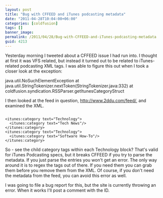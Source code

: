 ```yaml
---
layout: post
title: "Bug with CFFEED and iTunes podcasting metadata"
date: "2011-04-28T10:04:00+06:00"
categories: [coldfusion]
tags: []
banner_image: 
permalink: /2011/04/28/Bug-with-CFFEED-and-iTunes-podcasting-metadata
guid: 4213
---
```


Yesterday morning I tweeted about a CFFEED issue I had run into. I thought at first it was VFS related, but instead it turned out to be related to iTunes-related podcasting XML tags. I was able to figure this out when I took a closer look at the exception:

<p>

java.util.NoSuchElementException at java.util.StringTokenizer.nextToken(StringTokenizer.java:332) at coldfusion.syndication.RSSParser.getItunesCategoryStruct

<p>

I then looked at the feed in question, http://www.2ddu.com/feed/, and examined the XML.

<p>

<code>
&lt;itunes:category text="Technology"&gt; 
  &lt;itunes:category text="Tech News"/&gt; 
&lt;/itunes:category&gt; 
&lt;itunes:category text="Technology"&gt; 
  &lt;itunes:category text="Software How-To"/&gt; 
&lt;/itunes:category&gt;
</code>

<p>

So - see the child category tags within each Technology block? That's valid for iTunes Podcasting specs, but it breaks CFFEED if you try to parse the metadata. If you just parse the entries you won't get an error. The only way around it is to regex the tags out of there. If you need them you can grab them before you remove them from the XML. Of course, if you don't need the metadata from the feed, you can avoid this error as well.

<p>

I was going to file a bug report for this, but the site is currently throwing an error. When it works I'll post a comment with the ID.
